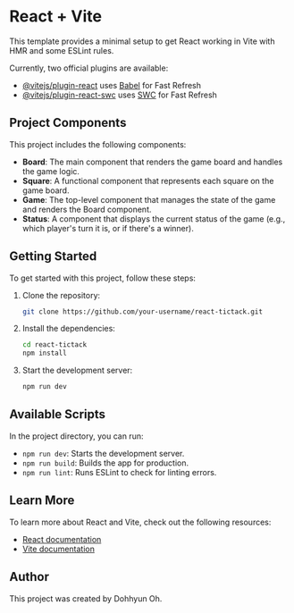 # React + Vite

This template provides a minimal setup to get React working in Vite with HMR and some ESLint rules.

Currently, two official plugins are available:

- [@vitejs/plugin-react](https://github.com/vitejs/vite-plugin-react/blob/main/packages/plugin-react/README.md) uses [Babel](https://babeljs.io/) for Fast Refresh
- [@vitejs/plugin-react-swc](https://github.com/vitejs/vite-plugin-react-swc) uses [SWC](https://swc.rs/) for Fast Refresh

## Project Components

This project includes the following components:

- **Board**: The main component that renders the game board and handles the game logic.
- **Square**: A functional component that represents each square on the game board.
- **Game**: The top-level component that manages the state of the game and renders the Board component.
- **Status**: A component that displays the current status of the game (e.g., which player's turn it is, or if there's a winner).

## Getting Started

To get started with this project, follow these steps:

1. Clone the repository:
   ```sh
   git clone https://github.com/your-username/react-tictack.git
   ```
2. Install the dependencies:
   ```sh
   cd react-tictack
   npm install
   ```
3. Start the development server:
   ```sh
   npm run dev
   ```

## Available Scripts

In the project directory, you can run:

- `npm run dev`: Starts the development server.
- `npm run build`: Builds the app for production.
- `npm run lint`: Runs ESLint to check for linting errors.

## Learn More

To learn more about React and Vite, check out the following resources:

- [React documentation](https://reactjs.org/)
- [Vite documentation](https://vitejs.dev/)

## Author

This project was created by Dohhyun Oh.
